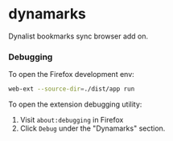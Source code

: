 # dynamarks

Dynalist bookmarks sync browser add on.

### Debugging

To open the Firefox development env:

```sh
web-ext --source-dir=./dist/app run
```

To open the extension debugging utility:

1. Visit `about:debugging` in Firefox
2. Click `Debug` under the "Dynamarks" section.
